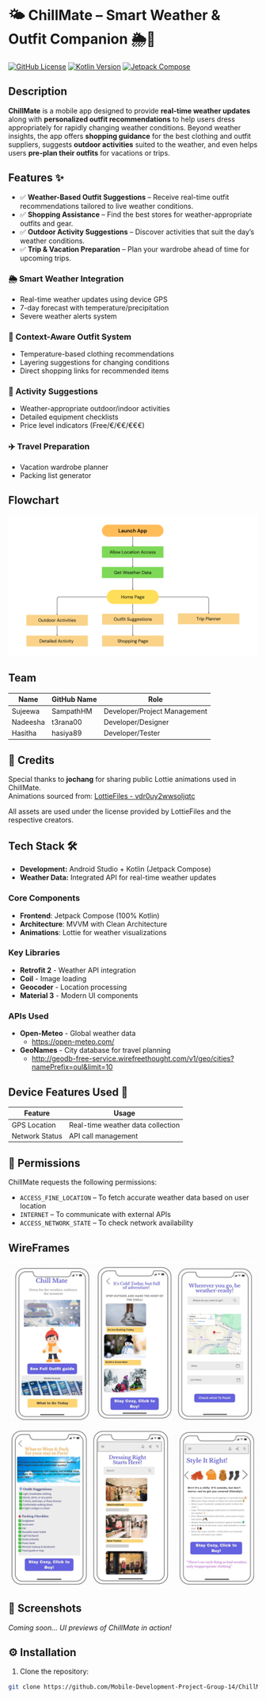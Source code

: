 # 🌤️ ChillMate – Smart Weather & Outfit Companion 🌦️👕

[![GitHub License](https://img.shields.io/badge/license-MIT-blue.svg)](https://opensource.org/licenses/MIT)
[![Kotlin Version](https://img.shields.io/badge/Kotlin-1.9.0-blue.svg)](https://kotlinlang.org)
[![Jetpack Compose](https://img.shields.io/badge/Jetpack%20Compose-1.5.0-brightgreen)](https://developer.android.com/jetpack/compose)

## Description

**ChillMate** is a mobile app designed to provide **real-time weather updates** along with **personalized outfit recommendations** to help users dress appropriately for rapidly changing weather conditions. Beyond weather insights, the app offers **shopping guidance** for the best clothing and outfit suppliers, suggests **outdoor activities** suited to the weather, and even helps users **pre-plan their outfits** for vacations or trips.

## Features ✨

- ✅ **Weather-Based Outfit Suggestions** – Receive real-time outfit recommendations tailored to live weather conditions.
- ✅ **Shopping Assistance** – Find the best stores for weather-appropriate outfits and gear.
- ✅ **Outdoor Activity Suggestions** – Discover activities that suit the day’s weather conditions.
- ✅ **Trip & Vacation Preparation** – Plan your wardrobe ahead of time for upcoming trips.

### 🌦️ Smart Weather Integration
- Real-time weather updates using device GPS
- 7-day forecast with temperature/precipitation
- Severe weather alerts system

### 👗 Context-Aware Outfit System
- Temperature-based clothing recommendations
- Layering suggestions for changing conditions
- Direct shopping links for recommended items

### 🎯 Activity Suggestions
- Weather-appropriate outdoor/indoor activities
- Detailed equipment checklists
- Price level indicators (Free/€/€€/€€€)

### ✈️ Travel Preparation
- Vacation wardrobe planner
- Packing list generator

## Flowchart

![Flowchart](docs/Flow%20Chart.png)


## Team

| Name               | GitHub Name      | Role                           |
| ------------------ | ---------------- | ------------------------------ |
| Sujeewa            | SampathHM        | Developer/Project Management   |
| Nadeesha           | t3rana00         | Developer/Designer             |
| Hasitha            | hasiya89         | Developer/Tester               |

## 🙏 Credits

Special thanks to **jochang** for sharing public Lottie animations used in ChillMate.  
Animations sourced from: [LottieFiles - vdr0uy2wwsoljqtc](https://lottiefiles.com/vdr0uy2wwsoljqtc)

All assets are used under the license provided by LottieFiles and the respective creators.

## Tech Stack 🛠️

- **Development:** Android Studio + Kotlin (Jetpack Compose)
- **Weather Data:** Integrated API for real-time weather updates

### Core Components
- **Frontend**: Jetpack Compose (100% Kotlin)
- **Architecture**: MVVM with Clean Architecture
- **Animations**: Lottie for weather visualizations

### Key Libraries
- **Retrofit 2** - Weather API integration
- **Coil** - Image loading
- **Geocoder** - Location processing
- **Material 3** - Modern UI components

### APIs Used
- **Open-Meteo** - Global weather data
    - https://open-meteo.com/
- **GeoNames** - City database for travel planning
    - http://geodb-free-service.wirefreethought.com/v1/geo/cities?namePrefix=oul&limit=10

## Device Features Used 📱

| Feature               | Usage                                  |
|-----------------------|----------------------------------------|
| GPS Location          | Real-time weather data collection      |
| Network Status        | API call management                    |

## 🔐 Permissions

ChillMate requests the following permissions:

- `ACCESS_FINE_LOCATION` – To fetch accurate weather data based on user location
- `INTERNET` – To communicate with external APIs
- `ACCESS_NETWORK_STATE` – To check network availability

## WireFrames

![Home Screen Wireframe](docs/Chillmate%20readme2.jpeg)
![Home Screen Wireframe](docs/Chillmate%20readme1.jpeg)

## 📸 Screenshots

_Coming soon... UI previews of ChillMate in action!_

## ⚙️ Installation

1. Clone the repository:
```bash
git clone https://github.com/Mobile-Development-Project-Group-14/ChillMate